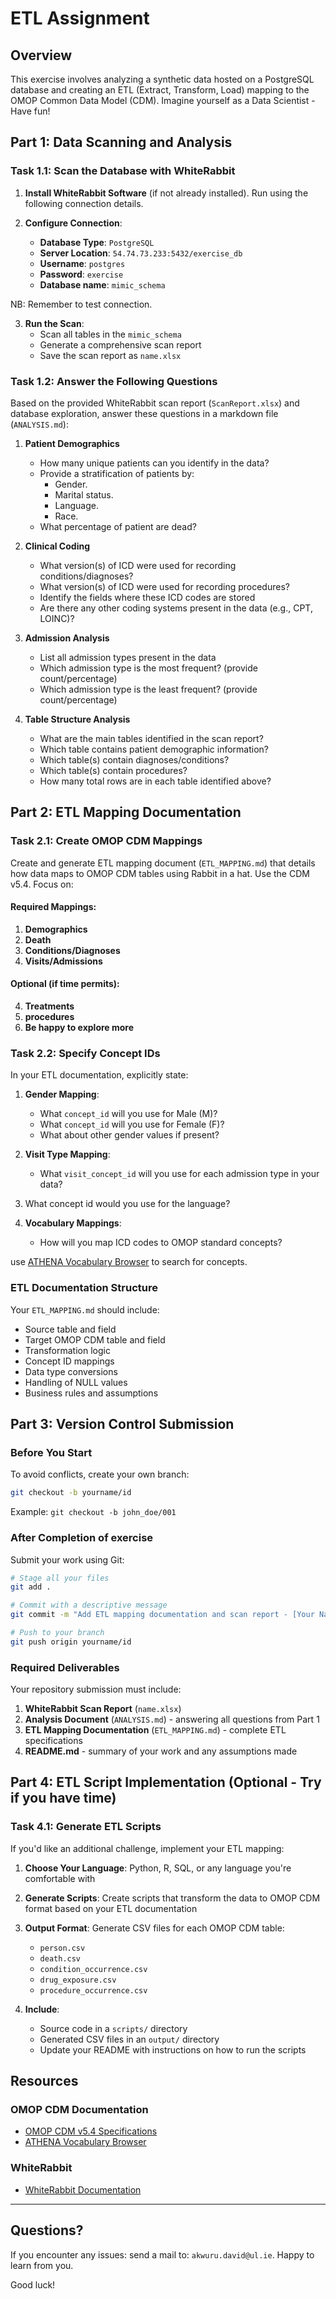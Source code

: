 # ETL Assignment

## Overview
This exercise involves analyzing a synthetic data hosted on a PostgreSQL database and creating an ETL (Extract, Transform, Load) mapping to the OMOP Common Data Model (CDM). Imagine yourself as a Data Scientist - Have fun!

## Part 1: Data Scanning and Analysis

### Task 1.1: Scan the Database with WhiteRabbit
1. **Install WhiteRabbit Software** (if not already installed). Run using the following connection details.
   
2. **Configure Connection**:
   - **Database Type**: `PostgreSQL`
   - **Server Location**: `54.74.73.233:5432/exercise_db`
   - **Username**: `postgres`
   - **Password**: `exercise`
   - **Database name**: `mimic_schema`
  
NB: Remember to test connection.

3. **Run the Scan**:
   - Scan all tables in the `mimic_schema`
   - Generate a comprehensive scan report
   - Save the scan report as `name.xlsx`

### Task 1.2: Answer the Following Questions

Based on the provided WhiteRabbit scan report (`ScanReport.xlsx`) and database exploration, answer these questions in a markdown file (`ANALYSIS.md`):

1. **Patient Demographics**
   - How many unique patients can you identify in the data?
   - Provide a stratification of patients by:
     - Gender.
     - Marital status.
     - Language.
     - Race.
   - What percentage of patient are dead?

2. **Clinical Coding**
   - What version(s) of ICD were used for recording conditions/diagnoses?
   - What version(s) of ICD were used for recording procedures?
   - Identify the fields where these ICD codes are stored
   - Are there any other coding systems present in the data (e.g., CPT, LOINC)?

3. **Admission Analysis**
   - List all admission types present in the data
   - Which admission type is the most frequent? (provide count/percentage)
   - Which admission type is the least frequent? (provide count/percentage)

4. **Table Structure Analysis**
   - What are the main tables identified in the scan report?
   - Which table contains patient demographic information?
   - Which table(s) contain diagnoses/conditions?
   - Which table(s) contain procedures?
   - How many total rows are in each table identified above?


## Part 2: ETL Mapping Documentation

### Task 2.1: Create OMOP CDM Mappings

Create and generate ETL mapping document (`ETL_MAPPING.md`) that details how data maps to OMOP CDM tables using Rabbit in a hat. Use the CDM v5.4. Focus on:

#### Required Mappings:
1. **Demographics** 
2. **Death**
3. **Conditions/Diagnoses** 
4. **Visits/Admissions**


#### Optional (if time permits):
4. **Treatments**
5. **procedures**
7. **Be happy to explore more**


### Task 2.2: Specify Concept IDs

In your ETL documentation, explicitly state:

1. **Gender Mapping**:
   - What `concept_id` will you use for Male (M)?
   - What `concept_id` will you use for Female (F)?
   - What about other gender values if present?

2. **Visit Type Mapping**:
   - What `visit_concept_id` will you use for each admission type in your data?
  
3. What concept id would you use for the language? 

4. **Vocabulary Mappings**:
   - How will you map ICD codes to OMOP standard concepts?

use  [ATHENA Vocabulary Browser](https://athena.ohdsi.org/) to search for concepts.
### ETL Documentation Structure

Your `ETL_MAPPING.md` should include:
- Source table and field
- Target OMOP CDM table and field
- Transformation logic
- Concept ID mappings
- Data type conversions
- Handling of NULL values
- Business rules and assumptions


## Part 3: Version Control Submission

### Before You Start
To avoid conflicts, create your own branch:
```bash
git checkout -b yourname/id
```
Example: `git checkout -b john_doe/001`

### After Completion of exercise
Submit your work using Git:
```bash
# Stage all your files
git add .

# Commit with a descriptive message
git commit -m "Add ETL mapping documentation and scan report - [Your Name]"

# Push to your branch
git push origin yourname/id
```

### Required Deliverables
Your repository submission must include:
1. **WhiteRabbit Scan Report** (`name.xlsx`) 
2. **Analysis Document** (`ANALYSIS.md`) - answering all questions from Part 1
3. **ETL Mapping Documentation** (`ETL_MAPPING.md`) - complete ETL specifications
4. **README.md** - summary of your work and any assumptions made


## Part 4: ETL Script Implementation (Optional - Try if you have time)

### Task 4.1: Generate ETL Scripts
If you'd like an additional challenge, implement your ETL mapping:

1. **Choose Your Language**: Python, R, SQL, or any language you're comfortable with
2. **Generate Scripts**: Create scripts that transform the data to OMOP CDM format based on your ETL documentation
3. **Output Format**: Generate CSV files for each OMOP CDM table:
   - `person.csv`
   - `death.csv`
   - `condition_occurrence.csv`
   - `drug_exposure.csv`
   - `procedure_occurrence.csv`


4. **Include**:
   - Source code in a `scripts/` directory
   - Generated CSV files in an `output/` directory
   - Update your README with instructions on how to run the scripts


## Resources

### OMOP CDM Documentation
- [OMOP CDM v5.4 Specifications](https://ohdsi.github.io/CommonDataModel/)
- [ATHENA Vocabulary Browser](https://athena.ohdsi.org/)

### WhiteRabbit
- [WhiteRabbit Documentation](https://ohdsi.github.io/WhiteRabbit/)


---

## Questions?

If you encounter any issues:
send a mail to: `akwuru.david@ul.ie`. Happy to learn from you.

Good luck!
